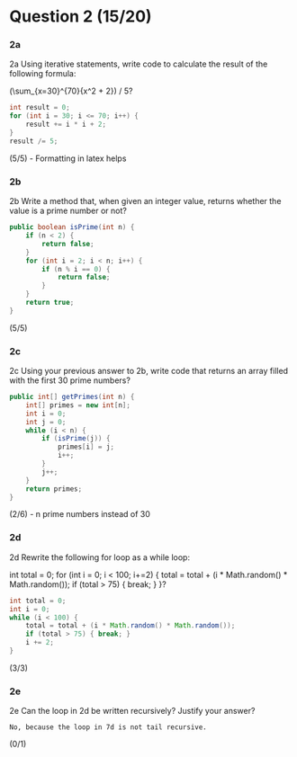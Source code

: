 # Question 2 (15/20)
### 2a
2a Using iterative statements, write code to calculate the result of the following formula:

(\sum_{x=30}^{70}{x^2 + 2}) / 5?

```Java
int result = 0;
for (int i = 30; i <= 70; i++) {
    result += i * i + 2;
}
result /= 5;
```

(5/5) - Formatting in latex helps

### 2b
2b Write a method that, when given an integer value, returns whether the value is a prime number or not?

```Java
public boolean isPrime(int n) {
    if (n < 2) {
        return false;
    }
    for (int i = 2; i < n; i++) {
        if (n % i == 0) {
            return false;
        }
    }
    return true;
}
```

(5/5)

### 2c
2c Using your previous answer to 2b, write code that returns an array filled with the first 30 prime numbers?

```Java
public int[] getPrimes(int n) {
    int[] primes = new int[n];
    int i = 0;
    int j = 0;
    while (i < n) {
        if (isPrime(j)) {
            primes[i] = j;
            i++;
        }
        j++;
    }
    return primes;
}
```

(2/6) - n prime numbers instead of 30

### 2d
2d Rewrite the following for loop as a while loop:

int total = 0; 
for (int i = 0; i < 100; i+=2) { 
	total = total + (i * Math.random() * Math.random()); 
	if (total > 75) { break; } 
}?

```Java
int total = 0; 
int i = 0; 
while (i < 100) { 
	total = total + (i * Math.random() * Math.random()); 
	if (total > 75) { break; } 
	i += 2; 
}
```

(3/3)

### 2e
2e Can the loop in 2d be written recursively? Justify your answer?

```
No, because the loop in 7d is not tail recursive.
```

(0/1)